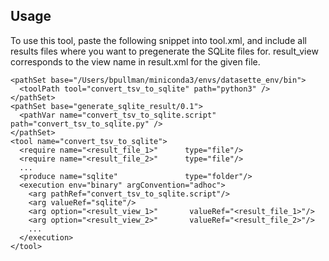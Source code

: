 ## Usage

To use this tool, paste the following snippet into tool.xml, and include all results files where you want to pregenerate the SQLite files for.  result_view corresponds to the view name in result.xml for the given file.

```
<pathSet base="/Users/bpullman/miniconda3/envs/datasette_env/bin">
  <toolPath tool="convert_tsv_to_sqlite" path="python3" />
</pathSet>
<pathSet base="generate_sqlite_result/0.1">
  <pathVar name="convert_tsv_to_sqlite.script" path="convert_tsv_to_sqlite.py" />
</pathSet>
<tool name="convert_tsv_to_sqlite">
  <require name="<result_file_1>"      type="file"/>
  <require name="<result_file_2>"      type="file"/>
  ...
  <produce name="sqlite"               type="folder"/>
  <execution env="binary" argConvention="adhoc">
    <arg pathRef="convert_tsv_to_sqlite.script"/>
    <arg valueRef="sqlite"/>
    <arg option="<result_view_1>"       valueRef="<result_file_1>"/>
    <arg option="<result_view_2>"       valueRef="<result_file_2>"/>
    ...
  </execution>
</tool>
```
